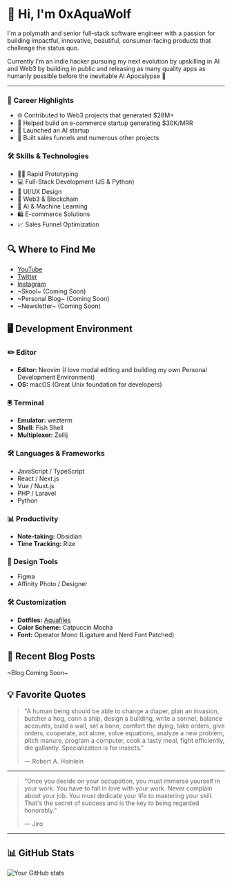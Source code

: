 # 👋 Hi, I'm 0xAquaWolf

I'm a polymath and senior full-stack software engineer with a passion for building impactful, innovative, beautiful, consumer-facing products that challenge the status quo.

Currently I'm an indie hacker pursuing my next evolution by upskilling in AI and Web3 by building in public and releasing as many quality apps as humanly possible before the inevitable AI Apocalypse 🤖

---

### 💼 Career Highlights

- 🌐 Contributed to Web3 projects that generated $28M+
- 🛒 Helped build an e-commerce startup generating $30K/MRR
- 🤖 Launched an AI startup
- 🚀 Built sales funnels and numerous other projects

### 🛠️ Skills & Technologies

- 🏃‍♂️ Rapid Prototyping
- 💻 Full-Stack Development (JS & Python)
- 🎨 UI/UX Design
- 🔗 Web3 & Blockchain
- 🧠 AI & Machine Learning
- 🛍️ E-commerce Solutions
- 📈 Sales Funnel Optimization

## 🔍 Where to Find Me

- [YouTube](https://www.youtube.com/channel/UCkwRYP1J1hjRXwo5lyBRWdQ)
- [Twitter](https://twitter.com/0xAquaWolf)
- [Instagram](https://www.instagram.com/0xAquaWolf)
- ~Skool~ (Coming Soon)
- ~Personal Blog~ (Coming Soon)
- ~Newsletter~ (Coming Soon)

## 🖥️ Development Environment

### ✏️ Editor

- **Editor:** Neovim (I love modal editing and building my own Personal Development Environment)
- **OS:** macOS (Great Unix foundation for developers)

### 🖲️ Terminal

- **Emulator:** wezterm
- **Shell:** Fish Shell
- **Multiplexer:** Zellij

### 🛠️ Languages & Frameworks

- JavaScript / TypeScript
- React / Next.js
- Vue / Nuxt.js
- PHP / Laravel
- Python

### 📊 Productivity

- **Note-taking:** Obsidian
- **Time Tracking:** Rize

### 🎨 Design Tools

- Figma
- Affinity Photo / Designer

### 🛠️ Customization

- **Dotfiles:** [Aquafiles](https://github.com/0xaquawolf/aquafiles)
- **Color Scheme:** Catpuccin Mocha
- **Font:** Operator Mono (Ligature and Nerd Font Patched)

## 📝 Recent Blog Posts

<!-- BLOG-POST-LIST:START -->

~Blog Coming Soon~

<!-- BLOG-POST-LIST:END -->

## 💡 Favorite Quotes

> "A human being should be able to change a diaper, plan an invasion, butcher a hog, conn a ship, design a building, write a sonnet, balance accounts, build a wall, set a bone, comfort the dying, take orders, give orders, cooperate, act alone, solve equations, analyze a new problem, pitch manure, program a computer, cook a tasty meal, fight efficiently, die gallantly. Specialization is for insects."
>
> — Robert A. Heinlein

---

> "Once you decide on your occupation, you must immerse yourself in your work. You have to fall in love with your work. Never complain about your job. You must dedicate your life to mastering your skill. That's the secret of success and is the key to being regarded honorably."
>
> — Jiro

---

## 📊 GitHub Stats

![Your GitHub stats](https://github-readme-stats.vercel.app/api?username=0xAquaWolf&show_icons=true&theme=ambient_gradient)
